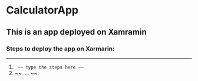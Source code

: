 # CalculatorApp

## This is an app deployed on Xamramin 

### Steps to deploy the app on Xarmarin:
----------------------------------------
1. ```  ~~ type the steps here ~~ ```
2. ~~ .... ~~.


